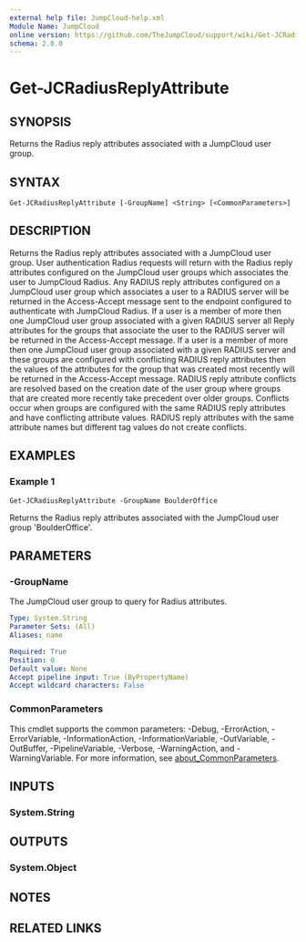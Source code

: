 ```yaml
---
external help file: JumpCloud-help.xml
Module Name: JumpCloud
online version: https://github.com/TheJumpCloud/support/wiki/Get-JCRadiusReplyAttribute
schema: 2.0.0
---
```


# Get-JCRadiusReplyAttribute

## SYNOPSIS
Returns the Radius reply attributes associated with a JumpCloud user group.

## SYNTAX

```
Get-JCRadiusReplyAttribute [-GroupName] <String> [<CommonParameters>]
```

## DESCRIPTION
Returns the Radius reply attributes associated with a JumpCloud user group. User authentication Radius requests will return with the Radius reply attributes configured on the JumpCloud user groups which associates the user to JumpCloud Radius.
Any RADIUS reply attributes configured on a JumpCloud user group which associates a user to a RADIUS server will be returned in the Access-Accept message sent to the endpoint configured to authenticate with JumpCloud Radius. If a user is a member of more then one JumpCloud user group associated with a given RADIUS server all Reply attributes for the groups that associate the user to the RADIUS server will be returned in the Access-Accept message.
If a user is a member of more then one JumpCloud user group associated with a given RADIUS server and these groups are configured with conflicting RADIUS reply attributes then the values of the attributes for the group that was created most recently will be returned in the Access-Accept message.
RADIUS reply attribute conflicts are resolved based on the creation date of the user group where groups that are created more recently take precedent over older groups. Conflicts occur when groups are configured with the same RADIUS reply attributes and have conflicting attribute values. RADIUS reply attributes with the same attribute names but different tag values do not create conflicts.

## EXAMPLES

### Example 1
```
Get-JCRadiusReplyAttribute -GroupName BoulderOffice
```

Returns the Radius reply attributes associated with the JumpCloud user group 'BoulderOffice'.

## PARAMETERS

### -GroupName
The JumpCloud user group to query for Radius attributes.

```yaml
Type: System.String
Parameter Sets: (All)
Aliases: name

Required: True
Position: 0
Default value: None
Accept pipeline input: True (ByPropertyName)
Accept wildcard characters: False
```

### CommonParameters
This cmdlet supports the common parameters: -Debug, -ErrorAction, -ErrorVariable, -InformationAction, -InformationVariable, -OutVariable, -OutBuffer, -PipelineVariable, -Verbose, -WarningAction, and -WarningVariable. For more information, see [about_CommonParameters](http://go.microsoft.com/fwlink/?LinkID=113216).

## INPUTS

### System.String
## OUTPUTS

### System.Object
## NOTES

## RELATED LINKS
